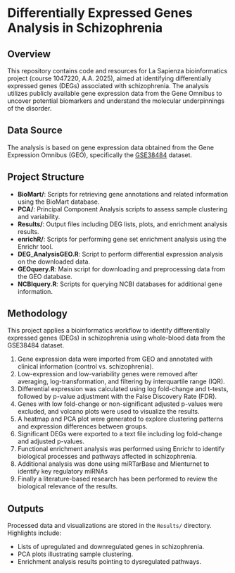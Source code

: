 # Differentially Expressed Genes Analysis in Schizophrenia

## Overview

This repository contains code and resources for La Sapienza bioinformatics project (course 1047220, A.A. 2025), aimed at identifying differentially expressed genes (DEGs) associated with schizophrenia. The analysis utilizes publicly available gene expression data from the Gene Omnibus to uncover potential biomarkers and understand the molecular underpinnings of the disorder.

## Data Source

The analysis is based on gene expression data obtained from the Gene Expression Omnibus (GEO), specifically the [GSE38484](https://www.ncbi.nlm.nih.gov/geo/query/acc.cgi?acc=GSE38484) dataset. 

## Project Structure

- **BioMart/**: Scripts for retrieving gene annotations and related information using the BioMart database.
- **PCA/**: Principal Component Analysis scripts to assess sample clustering and variability.
- **Results/**: Output files including DEG lists, plots, and enrichment analysis results.
- **enrichR/**: Scripts for performing gene set enrichment analysis using the Enrichr tool.
- **DEG_AnalysisGEO.R**: Script to perform differential expression analysis on the downloaded data.
- **GEOquery.R**: Main script for downloading and preprocessing data from the GEO database.
- **NCBIquery.R**: Scripts for querying NCBI databases for additional gene information.

## Methodology

This project applies a bioinformatics workflow to identify differentially expressed genes (DEGs) in schizophrenia using whole-blood data from the GSE38484 dataset.

1. Gene expression data were imported from GEO and annotated with clinical information (control vs. schizophrenia).
2. Low-expression and low-variability genes were removed after averaging, log-transformation, and filtering by interquartile range (IQR).
3. Differential expression was calculated using log fold-change and t-tests, followed by p-value adjustment with the False Discovery Rate (FDR).
4. Genes with low fold-change or non-significant adjusted p-values were excluded, and volcano plots were used to visualize the results.
5. A heatmap and PCA plot were generated to explore clustering patterns and expression differences between groups.
6. Significant DEGs were exported to a text file including log fold-change and adjusted p-values.
7. Functional enrichment analysis was performed using Enrichr to identify biological processes and pathways affected in schizophrenia.
8. Additional analysis was done using miRTarBase and Mienturnet to identify key regulatory miRNAs
9. Finally a literature-based research has been performed to review the biological relevance of the results.

## Outputs

Processed data and visualizations are stored in the `Results/` directory. Highlights include:

- Lists of upregulated and downregulated genes in schizophrenia.
- PCA plots illustrating sample clustering.
- Enrichment analysis results pointing to dysregulated pathways.

